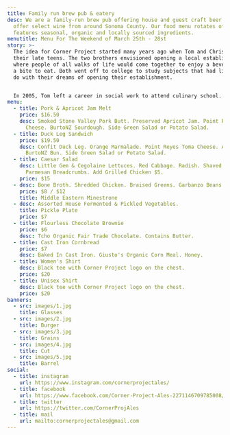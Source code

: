 ```yaml
---
title: Family run brew pub & eatery
desc: We are a family-run brew pub offering house and guest craft beer. We also
  offer select wine from around Sonoma County. Our food menu rotates often, and
  features seasonal, organic and locally sourced ingredients.
menutitle: Menu For The Weekend of March 25th - 28st
story: >-
  The idea for Corner Project started many years ago when Tom and Chris were in
  their late teens. The two brothers envisioned opening a local establishment
  where people of all walks of life would come together to enjoy a beverage and
  a bite to eat. Both went off to college to study subjects that had little to
  do with their dreams of opening their establishment.


  In 2005, Tom left a career in social work to attend culinary school. A few years later, Chris began brewing beer on his stove top while working in Silicon Valley for high tech companies as a software engineer. In early 2017, the two of them revisited their dream in a more serious mindset and brought the concept for Corner Project to fruition.
menu:
  - title: Pork & Apricot Jam Melt
    price: $16.50
    desc: Smoked Stone Valley Pork Butt. Preserved Apricot Jam. Point Reyes Toma
      Cheese. BurtoNZ Sourdough. Side Green Salad or Potato Salad.
  - title: Duck Leg Sandwich
    price: $19.50
    desc: Confit Duck Leg. Orange Marmalade. Point Reyes Toma Cheese. Arugula.
      BurtoNZ Bun. Side Green Salad or Potato Salad.
  - title: Caesar Salad
    desc: Little Gem & Cegolaine Lettuces. Red Cabbage. Radish. Shaved Carrots.
      Parmesan Breadcrumbs. Add Grilled Chicken $5.
    price: $15
  - desc: Bone Broth. Shredded Chicken. Braised Greens. Garbanzo Beans. White Rice.
    price: $8 / $12
    title: Middle Eastern Minestrone
  - desc: Assorted House Fermented & Pickled Vegetables.
    title: Pickle Plate
    price: $7
  - title: Flourless Chocolate Brownie
    price: $6
    desc: Tcho Organic Fair Trade Chocolate. Contains Butter.
  - title: Cast Iron Cornbread
    price: $7
    desc: Baked In Cast Iron. Giusto's Organic Corn Meal. Honey.
  - title: Women's Shirt
    desc: Black tee with Corner Project logo on the chest.
    price: $20
  - title: Unisex Shirt
    desc: Black tee with Corner Project logo on the chest.
    price: $20
banners:
  - src: images/1.jpg
    title: Glasses
  - src: images/2.jpg
    title: Burger
  - src: images/3.jpg
    title: Grains
  - src: images/4.jpg
    title: Cut
  - src: images/5.jpg
    title: Barrel
social:
  - title: instagram
    url: https://www.instagram.com/cornerprojectales/
  - title: facebook
    url: https://www.facebook.com/Corner-Project-Ales-2271146709785008/
  - title: twitter
    url: https://twitter.com/CornerProjAles
  - title: mail
    url: mailto:cornerprojectales@gmail.com
---
```

